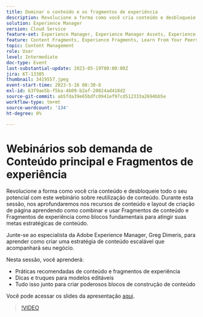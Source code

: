 ```yaml
---
title: Dominar o conteúdo e os fragmentos de experiência
description: Revolucione a forma como você cria conteúdo e desbloqueie todo o seu potencial com este webinário sobre reutilização de conteúdo.
solution: Experience Manager
version: Cloud Service
feature-set: Experience Manager, Experience Manager Assets, Experience Manager Sites
feature: Content Fragments, Experience Fragments, Learn From Your Peers
topic: Content Management
role: User
level: Intermediate
doc-type: Event
last-substantial-update: 2023-05-19T00:00:00Z
jira: KT-13305
thumbnail: 3419557.jpeg
event-start-time: 2023-5-16 08:30-8
exl-id: 63f9ae5b-f5ba-4b09-b2af-20824ad418d2
source-git-commit: ab5fda39e65bdfc0941ef97cd512333a2694bb5e
workflow-type: tm+mt
source-wordcount: '134'
ht-degree: 0%

---
```


# Webinários sob demanda de Conteúdo principal e Fragmentos de experiência

Revolucione a forma como você cria conteúdo e desbloqueie todo o seu potencial com este webinário sobre reutilização de conteúdo. Durante esta sessão, nos aprofundaremos nos recursos de conteúdo e layout de criação de página aprendendo como combinar e usar Fragmentos de conteúdo e Fragmentos de experiência como blocos fundamentais para atingir suas metas estratégicas de conteúdo.

Junte-se ao especialista da Adobe Experience Manager, Greg Dimeris, para aprender como criar uma estratégia de conteúdo escalável que acompanhará seu negócio.

Nesta sessão, você aprenderá:

* Práticas recomendadas de conteúdo e fragmentos de experiência
* Dicas e truques para modelos editáveis
* Tudo isso junto para criar poderosos blocos de construção de conteúdo

Você pode acessar os slides da apresentação [aqui](../../assets/experience-manager/may2023/mastering-content-and-experience-fragments/AEM_Content_fragments_and_Experience_Fragments_Webinar_Session_Final.pdf).

>[!VIDEO](https://video.tv.adobe.com/v/3419557/?learn=on)
